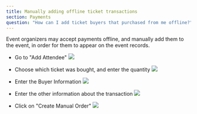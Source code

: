 ```yaml
---
title: Manually adding offline ticket transactions
section: Payments
question: "How can I add ticket buyers that purchased from me offline?"
---
```


Event organizers may accept payments offline, and manually add them to the event, in order for them to appear on the event records.

   * Go to "Add Attendee"
   ![](http://i.imgur.com/eK5ip3Q.png)
   
   * Choose which ticket was bought, and enter the quantity
   ![](http://i.imgur.com/1uzlBv5.png)
   
   * Enter the Buyer Information
   ![](http://i.imgur.com/getDaZ5.png)
   
   * Enter the other information about the transaction
   ![](http://i.imgur.com/kqREh8w.png)

   * Click on "Create Manual Order"
   ![](http://i.imgur.com/jPDfAdA.png)
